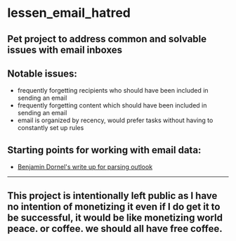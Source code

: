 # lessen_email_hatred
## Pet project to address common and solvable issues with email inboxes
## Notable issues:
 - frequently forgetting recipients who should have been included in sending an email
 - frequently forgetting content which should have been included in sending an email
 - email is organized by recency, would prefer tasks without having to constantly set up rules
## Starting points for working with email data:
 - [Benjamin Dornel's write up for parsing outlook](https://towardsdatascience.com/creating-an-email-parser-with-python-and-sql-c79cb8771dac)
--------
## This project is intentionally left public as I have no intention of monetizing it even if I do get it to be successful, it would be like monetizing world peace. or coffee. we should all have free coffee.
